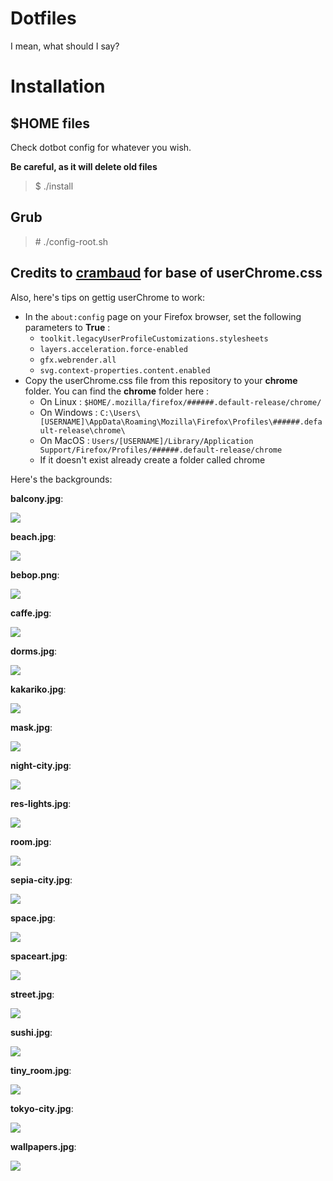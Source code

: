 # Dotfiles

I mean, what should I say?

# Installation

## $HOME files

Check dotbot config for whatever you wish.

**Be careful, as it will delete old files**

> $ ./install

## Grub

> \# ./config-root.sh


## Credits to [crambaud](https://github.com/crambaud) for base of userChrome.css
Also, here's tips on gettig userChrome to work:
- In the ```about:config``` page on your Firefox browser, set the following parameters to **True** :
  - ```toolkit.legacyUserProfileCustomizations.stylesheets```
  - ```layers.acceleration.force-enabled```
  - ```gfx.webrender.all```
  - ```svg.context-properties.content.enabled```
- Copy the userChrome.css file from this repository to your **chrome** folder. You can find the **chrome** folder here :
  - On Linux : ```$HOME/.mozilla/firefox/######.default-release/chrome/```
  - On Windows : ```C:\Users\[USERNAME]\AppData\Roaming\Mozilla\Firefox\Profiles\######.default-release\chrome\```
  - On MacOS : ```Users/[USERNAME]/Library/Application Support/Firefox/Profiles/######.default-release/chrome```
  - If it doesn't exist already create a folder called chrome

Here's the backgrounds:

**balcony.jpg**:

![](backgrounds/balcony.jpg)

**beach.jpg**:

![](backgrounds/beach.jpg)

**bebop.png**:

![](backgrounds/bebop.png)

**caffe.jpg**:

![](backgrounds/caffe.jpg)

**dorms.jpg**:

![](backgrounds/dorms.jpg)

**kakariko.jpg**:

![](backgrounds/kakariko.jpg)

**mask.jpg**:

![](backgrounds/mask.jpg)

**night-city.jpg**:

![](backgrounds/night-city.jpg)

**res-lights.jpg**:

![](backgrounds/res-lights.jpg)

**room.jpg**:

![](backgrounds/room.jpg)

**sepia-city.jpg**:

![](backgrounds/sepia-city.jpg)

**space.jpg**:

![](backgrounds/space.jpg)

**spaceart.jpg**:

![](backgrounds/spaceart.jpg)

**street.jpg**:

![](backgrounds/street.jpg)

**sushi.jpg**:

![](backgrounds/sushi.jpg)

**tiny_room.jpg**:

![](backgrounds/tiny_room.jpg)

**tokyo-city.jpg**:

![](backgrounds/tokyo-city.jpg)

**wallpapers.jpg**:

![](backgrounds/wallpapers.jpg)

